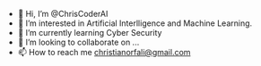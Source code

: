 - 👋 Hi, I’m @ChrisCoderAI
- 👀 I’m interested in Artificial Interlligence and Machine Learning. 
- 🌱 I’m currently learning Cyber Security
- 💞️ I’m looking to collaborate on ...
- 📫 How to reach me christianorfali@gmail.com  

<!---
ChrisCoderAI/ChrisCoderAI is a ✨ special ✨ repository because its `README.md` (this file) appears on your GitHub profile.
You can click the Preview link to take a look at your changes.
--->
